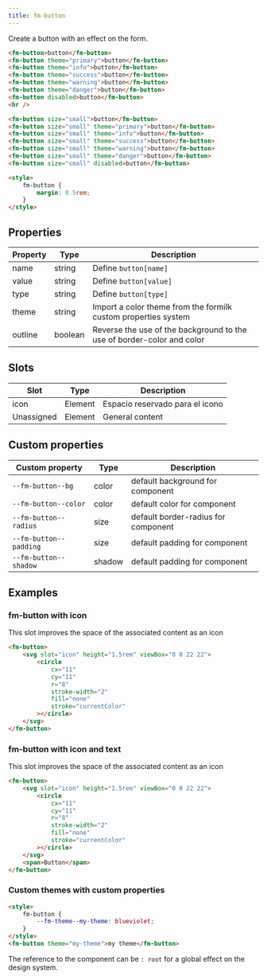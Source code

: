 ```yaml
---
title: fm-button
---
```


Create a button with an effect on the form.

```html preview
<fm-button>button</fm-button>
<fm-button theme="primary">button</fm-button>
<fm-button theme="info">button</fm-button>
<fm-button theme="success">button</fm-button>
<fm-button theme="warning">button</fm-button>
<fm-button theme="danger">button</fm-button>
<fm-button disabled>button</fm-button>
<hr />

<fm-button size="small">button</fm-button>
<fm-button size="small" theme="primary">button</fm-button>
<fm-button size="small" theme="info">button</fm-button>
<fm-button size="small" theme="success">button</fm-button>
<fm-button size="small" theme="warning">button</fm-button>
<fm-button size="small" theme="danger">button</fm-button>
<fm-button size="small" disabled>button</fm-button>

<style>
    fm-button {
        margin: 0.5rem;
    }
</style>
```

## Properties

| Property | Type    | Description                                                            |
| -------- | ------- | ---------------------------------------------------------------------- |
| name     | string  | Define `button[name]`                                                  |
| value    | string  | Define `button[value]`                                                 |
| type     | string  | Define `button[type]`                                                  |
| theme    | string  | Import a color theme from the formilk custom properties system         |
| outline  | boolean | Reverse the use of the background to the use of border-color and color |

## Slots

| Slot       | Type    | Description                     |
| ---------- | ------- | ------------------------------- |
| icon       | Element | Espacio reservado para el icono |
| Unassigned | Element | General content                 |

## Custom properties

| Custom property        | Type   | Description                         |
| ---------------------- | ------ | ----------------------------------- |
| `--fm-button--bg`      | color  | default background for component    |
| `--fm-button--color`   | color  | default color for component         |
| `--fm-button--radius`  | size   | default border-radius for component |
| `--fm-button--padding` | size   | default padding for component       |
| `--fm-button--shadow`  | shadow | default padding for component       |

## Examples

### fm-button with icon

This slot improves the space of the associated content as an icon

```html preview
<fm-button>
    <svg slot="icon" height="1.5rem" viewBox="0 0 22 22">
        <circle
            cx="11"
            cy="11"
            r="8"
            stroke-width="2"
            fill="none"
            stroke="currentColor"
        ></circle>
    </svg>
</fm-button>
```

### fm-button with icon and text

This slot improves the space of the associated content as an icon

```html preview
<fm-button>
    <svg slot="icon" height="1.5rem" viewBox="0 0 22 22">
        <circle
            cx="11"
            cy="11"
            r="8"
            stroke-width="2"
            fill="none"
            stroke="currentColor"
        ></circle>
    </svg>
    <span>Button</span>
</fm-button>
```

### Custom themes with custom properties

```html preview
<style>
    fm-button {
        --fm-theme--my-theme: blueviolet;
    }
</style>
<fm-button theme="my-theme">my theme</fm-button>
```

The reference to the component can be `: root` for a global effect on the design system.
